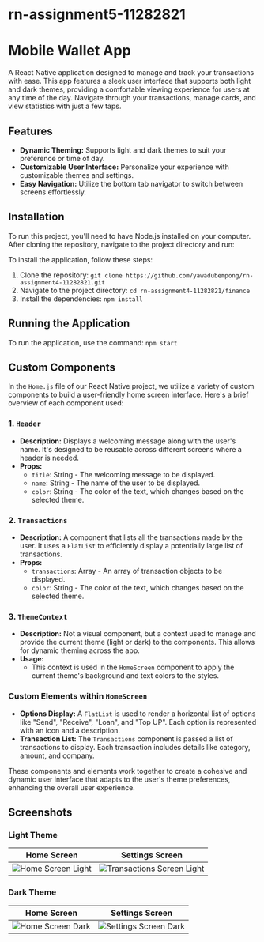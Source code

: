 # rn-assignment5-11282821

# Mobile Wallet App

A React Native application designed to manage and track your transactions with ease. This app features a sleek user interface that supports both light and dark themes, providing a comfortable viewing experience for users at any time of the day. Navigate through your transactions, manage cards, and view statistics with just a few taps.

## Features

- **Dynamic Theming:** Supports light and dark themes to suit your preference or time of day.
- **Customizable User Interface:** Personalize your experience with customizable themes and settings.
- **Easy Navigation:** Utilize the bottom tab navigator to switch between screens effortlessly.


## Installation

To run this project, you'll need to have Node.js installed on your computer. After cloning the repository, navigate to the project directory and run:

To install the application, follow these steps:

1. Clone the repository: `git clone https://github.com/yawadubempong/rn-assignment4-11282821.git`
2. Navigate to the project directory: `cd rn-assignment4-11282821/finance`
3. Install the dependencies: `npm install`

## Running the Application

To run the application, use the command: `npm start`



## Custom Components

In the `Home.js` file of our React Native project, we utilize a variety of custom components to build a user-friendly home screen interface. Here's a brief overview of each component used:

### 1. `Header`
- **Description:** Displays a welcoming message along with the user's name. It's designed to be reusable across different screens where a header is needed.
- **Props:**
  - `title`: String - The welcoming message to be displayed.
  - `name`: String - The name of the user to be displayed.
  - `color`: String - The color of the text, which changes based on the selected theme.

### 2. `Transactions`
- **Description:** A component that lists all the transactions made by the user. It uses a `FlatList` to efficiently display a potentially large list of transactions.
- **Props:**
  - `transactions`: Array - An array of transaction objects to be displayed.
  - `color`: String - The color of the text, which changes based on the selected theme.

### 3. `ThemeContext`
- **Description:** Not a visual component, but a context used to manage and provide the current theme (light or dark) to the components. This allows for dynamic theming across the app.
- **Usage:**
  - This context is used in the `HomeScreen` component to apply the current theme's background and text colors to the styles.

### Custom Elements within `HomeScreen`
- **Options Display:** A `FlatList` is used to render a horizontal list of options like "Send", "Receive", "Loan", and "Top UP". Each option is represented with an icon and a description.
- **Transaction List:** The `Transactions` component is passed a list of transactions to display. Each transaction includes details like category, amount, and company.

These components and elements work together to create a cohesive and dynamic user interface that adapts to the user's theme preferences, enhancing the overall user experience.

## Screenshots

### Light Theme

| Home Screen | Settings Screen |
|-------------|---------------------|
| ![Home Screen Light](./finance/assets/Screenshot_20240625-180040.jpg') | ![Transactions Screen Light](./finance/assets/Screenshot_20240625-180040.jpg') |

### Dark Theme

| Home Screen | Settings Screen |
|-------------|---------------------|
| ![Home Screen Dark](./finance/assets/Screenshot_20240625-180011.png') | ![Settings Screen Dark](./finance/assets/Screenshot_20240625-180030.jpg') |
